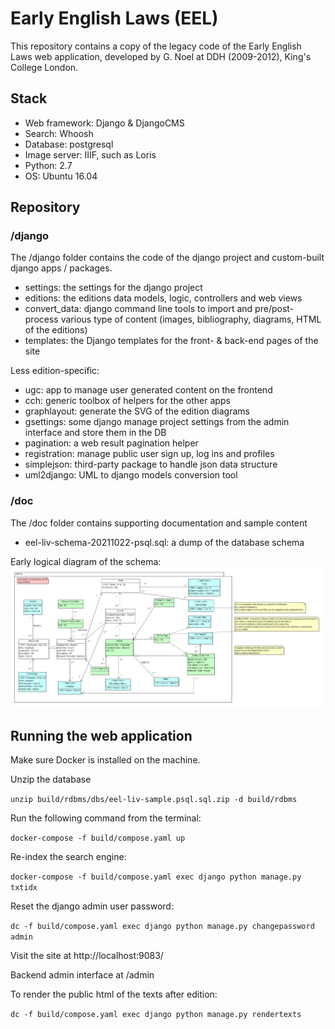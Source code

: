 # Early English Laws (EEL)

This repository contains a copy of the legacy code of the Early English Laws web application, developed by G. Noel at DDH (2009-2012), King's College London.

## Stack

* Web framework: Django & DjangoCMS
* Search: Whoosh
* Database: postgresql
* Image server: IIIF, such as Loris
* Python: 2.7
* OS: Ubuntu 16.04

## Repository

### /django

The /django folder contains the code of the django project and custom-built django apps / packages.

* settings: the settings for the django project
* editions: the editions data models, logic, controllers and web views
* convert_data: django command line tools to import and pre/post-process various type of content (images, bibliography, diagrams, HTML of the editions)
* templates: the Django templates for the front- & back-end pages of the site

Less edition-specific:

* ugc: app to manage user generated content on the frontend
* cch: generic toolbox of helpers for the other apps
* graphlayout: generate the SVG of the edition diagrams
* gsettings: some django manage project settings from the admin interface and store them in the DB  
* pagination: a web result pagination helper
* registration: manage public user sign up, log ins and profiles
* simplejson: third-party package to handle json data structure
* uml2django: UML to django models conversion tool

### /doc

The /doc folder contains supporting documentation and sample content

* eel-liv-schema-20211022-psql.sql: a dump of the database schema

Early logical diagram of the schema:
![diag](https://github.com/kingsdigitallab/eel/raw/main/django/models/editions-logical.png)


## Running the web application

Make sure Docker is installed on the machine.

Unzip the database

`unzip build/rdbms/dbs/eel-liv-sample.psql.sql.zip -d build/rdbms`

Run the following command from the terminal:

`docker-compose -f build/compose.yaml up`

Re-index the search engine:

`docker-compose -f build/compose.yaml exec django python manage.py txtidx`

Reset the django admin user password:

`dc -f build/compose.yaml exec django python manage.py changepassword admin`

Visit the site at http://localhost:9083/ 

Backend admin interface at /admin

To render the public html of the texts after edition:

`dc -f build/compose.yaml exec django python manage.py rendertexts`
